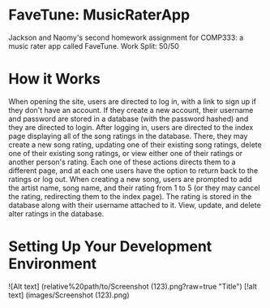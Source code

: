 # FaveTune: MusicRaterApp
Jackson and Naomy's second homework assignment for COMP333: a music rater app called FaveTune. Work Split: 50/50

# How it Works
When opening the site, users are directed to log in, with a link to sign up if they don't have an account. If they create a new account, their username and password are stored in a database (with the password hashed) and they are directed to login. After logging in, users are directed to the index page displaying all of the song ratings in the database. There, they may create a new song rating, updating one of their existing song ratings, delete one of their existing song ratings, or view either one of their ratings or another person's rating. Each one of these actions directs them to a different page, and at each one users have the option to return back to the ratings or log out. When creating a new song, users are prompted to add the artist name, song name, and their rating from 1 to 5 (or they may cancel the rating, redirecting them to the index page). The rating is stored in the database along with their username attached to it. View, update, and delete alter ratings in the database. 

# Setting Up Your Development Environment
![Alt text] (relative%20path/to/Screenshot (123).png?raw=true "Title")
[!alt text] (images/Screenshot (123).png)
